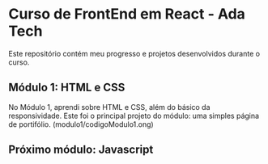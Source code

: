 # Curso de FrontEnd em React - Ada Tech

Este repositório contém meu progresso e projetos desenvolvidos durante o curso.

## Módulo 1: HTML e CSS

No Módulo 1, aprendi sobre HTML e CSS, além do básico da responsividade.
Este foi o principal projeto do módulo: uma simples página de portifólio. 
(modulo1/codigoModulo1.ong)

## Próximo módulo: Javascript
